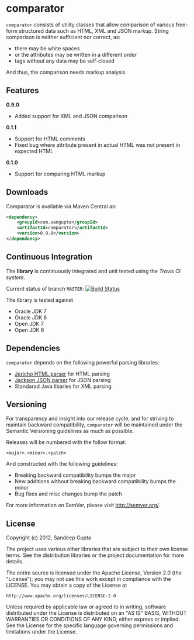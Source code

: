 comparator
==========

`comparator` consists of utility classes that allow comparison of various free-form structured data such as HTML, XML and JSON markup. String comparison is neither sufficient nor correct, as:

* there may be white spaces
* or the attributes may be written in a different order
* tags without any data may be self-closed

And thus, the comparison needs markup analysis.

Features
--------

**0.9.0**

* Added support for XML and JSON comparison

**0.1.1**

* Support for HTML comments
* Fixed bug where attribute present in actual HTML was not present in expected HTML

**0.1.0**

* Support for comparing HTML markup

Downloads
---------

Comparator is available via Maven Central as:

```xml
<dependency>
    <groupId>com.sangupta</groupId>
    <artifactId>comparator</artifactId>
    <version>0.9.0</version>
</dependency>
```

Continuous Integration
----------------------
The **library** is continuously integrated and unit tested using the *Travis CI system*.

Current status of branch `MASTER`: [![Build Status](https://secure.travis-ci.org/sangupta/comparator.png?branch=master)](http://travis-ci.org/sangupta/comparator)

The library is tested against

* Oracle JDK 7
* Oracle JDK 6
* Open JDK 7
* Open JDK 6

Dependencies
------------
`comparator` depends on the following powerful parsing libraries:

* [Jericho HTML parser](http://jericho.htmlparser.net) for HTML parsing
* [Jackson JSON parser](http://jackson.codehaus.org/) for JSON parsing
* Standarad Java libaries for XML parsing

Versioning
----------

For transparency and insight into our release cycle, and for striving to maintain backward compatibility, 
`comparator` will be maintained under the Semantic Versioning guidelines as much as possible.

Releases will be numbered with the follow format:

`<major>.<minor>.<patch>`

And constructed with the following guidelines:

* Breaking backward compatibility bumps the major
* New additions without breaking backward compatibility bumps the minor
* Bug fixes and misc changes bump the patch

For more information on SemVer, please visit http://semver.org/.

License
-------
	
Copyright (c) 2012, Sandeep Gupta

The project uses various other libraries that are subject to their
own license terms. See the distribution libraries or the project
documentation for more details.

The entire source is licensed under the Apache License, Version 2.0 
(the "License"); you may not use this work except in compliance with
the LICENSE. You may obtain a copy of the License at

	http://www.apache.org/licenses/LICENSE-2.0

Unless required by applicable law or agreed to in writing, software
distributed under the License is distributed on an "AS IS" BASIS,
WITHOUT WARRANTIES OR CONDITIONS OF ANY KIND, either express or implied.
See the License for the specific language governing permissions and
limitations under the License.

